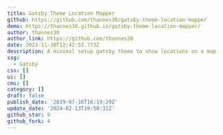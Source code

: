 ```yaml
---
title: Gatsby Theme Location Mapper
github: https://github.com/thannes30/gatsby-theme-location-mapper
demo: https://thannes30.github.io/gatsby-theme-location-mapper/
author: thannes30
author_link: https://github.com/thannes30
date: 2023-11-30T12:42:53.773Z
description: A minimal setup gatsby theme to show locations on a map
ssg:
  - Gatsby
css: []
ui: []
cms: []
category: []
draft: false
publish_date: '2019-07-16T16:19:29Z'
update_date: '2024-02-13T19:50:31Z'
github_star: 9
github_fork: 4
---
```

